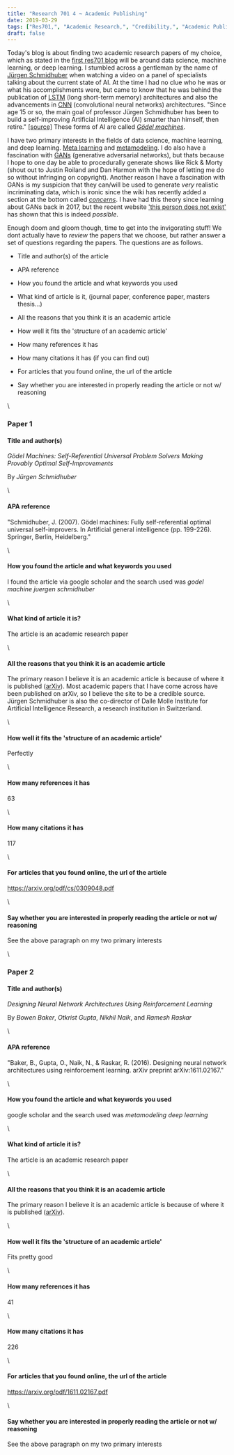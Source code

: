 ```yaml
---
title: "Research 701 4 ~ Academic Publishing"
date: 2019-03-29
tags: ["Res701,", "Academic Research,", "Credibility,", "Academic Publishing"]
draft: false
---
```


Today's blog is about finding two academic research papers of my choice, which as stated in the [first res701 blog](/post/res701-0) will be around data science, machine learning, or deep learning. I stumbled across a gentleman by the name of [Jürgen Schmidhuber](http://people.idsia.ch/~juergen/) when watching a video on a panel of specialists talking about the current state of AI. At the time I had no clue who he was or what his accomplishments were, but came to know that he was behind the publication of [LSTM](https://en.wikipedia.org/wiki/Long_short-term_memory) (long short-term memory) architectures and also the advancements in [CNN](https://en.wikipedia.org/wiki/Convolutional_neural_network) (convolutional neural networks) architectures. "Since age 15 or so, the main goal of professor Jürgen Schmidhuber has been to build a self-improving Artificial Intelligence (AI) smarter than himself, then retire." [[source]](http://people.idsia.ch/~juergen/) These forms of AI are called [*Gödel machines*](https://en.wikipedia.org/wiki/G%C3%B6del_machine).

I have two primary interests in the fields of data science, machine learning, and deep learning. [Meta learning](https://en.wikipedia.org/wiki/Meta_learning) and [metamodeling](https://en.wikipedia.org/wiki/Metamodeling). I do also have a fascination with [GANs](https://en.wikipedia.org/wiki/Generative_adversarial_network) (generative adversarial networks), but thats because I hope to one day be able to procedurally generate shows like Rick & Morty (shout out to Justin Roiland and Dan Harmon with the hope of letting me do so without infringing on copyright). Another reason I have a fascination with GANs is my suspicion that they can/will be used to generate *very* realistic incriminating data, which is ironic since the wiki has recently added a section at the bottom called [*concerns*](https://en.wikipedia.org/wiki/Generative_adversarial_network#Concerns). I have had this theory since learning about GANs back in 2017, but the recent website ['this person does not exist'](https://thispersondoesnotexist.com/) has shown that this is indeed *possible*. 

Enough doom and gloom though, time to get into the invigorating stuff! We dont actually have to *review* the papers that we choose, but rather answer a set of questions regarding the papers. The questions are as follows.

* Title and author(s) of the article

* APA reference

* How you found the article and what keywords you used

* What kind of article is it, (journal paper, conference paper, masters thesis...)

* All the reasons that you think it is an academic article

* How well it fits the 'structure of an academic article'

* How many references it has

* How many citations it has (if you can find out)

* For articles that you found online, the url of the article

* Say whether you are interested in properly reading the article or not w/ reasoning

\


### Paper 1

#### Title and author(s)

*Gödel Machines: Self-Referential Universal Problem Solvers Making Provably Optimal Self-Improvements*

By *Jürgen Schmidhuber*


\


#### APA reference

"Schmidhuber, J. (2007). Gödel machines: Fully self-referential optimal universal self-improvers. In Artificial general intelligence (pp. 199-226). Springer, Berlin, Heidelberg."


\


#### How you found the article and what keywords you used 

I found the article via google scholar and the search used was *godel machine juergen schmidhuber*


\


#### What kind of article it is?

The article is an academic research paper


\


#### All the reasons that you think it is an academic article

The primary reason I believe it is an academic article is because of where it is published ([arXiv](https://arxiv.org/)). Most academic papers that I have come across have been published on arXiv, so I believe the site to be a credible source. Jürgen Schmidhuber is also the co-director of Dalle Molle Institute for Artificial Intelligence Research, a research institution in Switzerland.


\


#### How well it fits the 'structure of an academic article'

Perfectly


\


#### How many references it has

63


\


#### How many citations it has

117


\


#### For articles that you found online, the url of the article

https://arxiv.org/pdf/cs/0309048.pdf


\


#### Say whether you are interested in properly reading the article or not w/ reasoning

See the above paragraph on my two primary interests


\


### Paper 2

#### Title and author(s)

*Designing Neural Network Architectures Using Reinforcement Learning*

By *Bowen Baker*, *Otkrist Gupta*, *Nikhil Naik*, and *Ramesh Raskar*


\


#### APA reference

"Baker, B., Gupta, O., Naik, N., & Raskar, R. (2016). Designing neural network architectures using reinforcement learning. arXiv preprint arXiv:1611.02167."


\


#### How you found the article and what keywords you used

google scholar and the search used was *metamodeling deep learning*


\


#### What kind of article it is?

The article is an academic research paper


\


#### All the reasons that you think it is an academic article

The primary reason I believe it is an academic article is because of where it is published ([arXiv](https://arxiv.org/)).


\


#### How well it fits the 'structure of an academic article'

Fits pretty good


\


#### How many references it has

41


\


#### How many citations it has

226


\


#### For articles that you found online, the url of the article

https://arxiv.org/pdf/1611.02167.pdf


\


#### Say whether you are interested in properly reading the article or not w/ reasoning

See the above paragraph on my two primary interests
